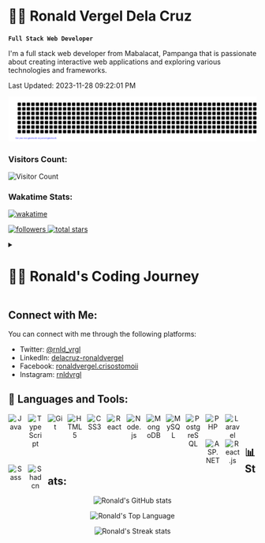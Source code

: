 # 🏄‍♂️ Ronald Vergel Dela Cruz
**`Full Stack Web Developer`**
<p>I'm a full stack web developer from Mabalacat, Pampanga that is passionate about creating interactive web applications and exploring various technologies and frameworks.</p>
Last Updated: 2023-11-28 09:22:01 PM

![gitartwork](gitartwork.svg)

### Visitors Count:

![Visitor Count](https://profile-counter.glitch.me/{rnldvrgl}/count.svg)

### Wakatime Stats:
 [![wakatime](https://wakatime.com/badge/user/dca0d72a-b726-4495-bb39-54903b447cd0.svg)](https://wakatime.com/@dca0d72a-b726-4495-bb39-54903b447cd0)

<p align='left'>
      <a href='https://github.com/rnldvrgl?tab=followers'>
         <img alt='followers' title='Follow me on Github' src='https://custom-icon-badges.demolab.com/github/followers/rnldvrgl?color=236ad3&labelColor=1155ba&style=for-the-badge&logo=person-add&label=Follow&logoColor=white'/>
      </a>
      <a href='https://github.com/rnldvrgl?tab=repositories&sort=stargazers'>
         <img alt='total stars' title='Total stars on GitHub' src='https://custom-icon-badges.demolab.com/github/stars/rnldvrgl?color=55960c&style=for-the-badge&labelColor=488207&logo=star'/>
   </a>
</p>

<details>
 <summary><h1>👨‍💻 Ronald's Coding Journey</h1></summary>

### 🌟 Early Beginnings
- 🖥️ As a kid, I was always curious about technology and spent hours exploring computer shops.
- 🤖 I loved figuring out how things worked and became passionate about computers and programming.

### 📚 Education and Challenges
- 🏫 My educational journey started at Lakandula Day Care Center.
- 🏫 I later attended Alberto G. Pabalan Elementary School, where I faced challenges and made close friends.

### 💪 Determination
- 🚀 My passion for technology continued to grow, and I started exploring more advanced topics in Information Technology.
- 🌐 I found web development particularly exciting due to its potential to solve real-world problems innovatively.

### 🔨 Current Focus
- 🔭 I'm currently working on projects like the Easethethics Project, Netflix Clone, and my personal portfolio.
- 🌱 I'm dedicated to learning Next.js, React.js, and Prisma to enhance my skills and knowledge.

### 💬 Get in Touch
- 📫 You can reach me at delacruz.ronaldvergel@gmail.com.
- ⚡ Fun fact: I'm Simple, Kind, Intelligent, Loving, and Hot. This describes everything I am Not.

### 🌍 Personal Goals
- 💡 My ultimate goal is to use technology to serve others, especially those close to me.
- 🌟 I believe in the power of hard work and perseverance to achieve success.
- 📚 I'm continually learning and growing to make a positive impact in the world of technology.

### 🎯 Current Challenges
- 🌊 I'm working on conquering my fears, such as flying cockroaches, deep oceans, tight spaces, large objects, and heights.
</details>

## Connect with Me:
You can connect with me through the following platforms:

-   Twitter: [@rnld_vrgl](https://twitter.com/rnld_vrgl)
-   LinkedIn: [delacruz-ronaldvergel](https://linkedin.com/in/delacruz-ronaldvergel)
-   Facebook: [ronaldvergel.crisostomoii](https://fb.com/ronaldvergel.crisostomoii)
-   Instagram: [rnldvrgl](https://instagram.com/rnldvrgl)

## 🧰 Languages and Tools:
<div align='center'>
 <img align='left' alt='Java' width='30px' style='padding-right:10px;' src='https://cdn.jsdelivr.net/gh/devicons/devicon/icons/java/java-original.svg'/>
 <img align='left' alt='TypeScript' width='30px' style='padding-right:10px;' src='https://cdn.jsdelivr.net/gh/devicons/devicon/icons/typescript/typescript-plain.svg' />
 <img align='left' alt='Git' width='30px' style='padding-right:10px;' src='https://cdn.jsdelivr.net/gh/devicons/devicon/icons/git/git-original.svg' />
 <img align='left' alt='HTML5' width='30px' style='padding-right:10px;' src='https://cdn.jsdelivr.net/gh/devicons/devicon/icons/html5/html5-original.svg' />
 <img align='left' alt='CSS3' width='30px' style='padding-right:10px;' src='https://cdn.jsdelivr.net/gh/devicons/devicon/icons/css3/css3-original.svg' />
 <img align='left' alt='React' width='30px' style='padding-right:10px;' src='https://cdn.jsdelivr.net/gh/devicons/devicon/icons/react/react-original.svg' />
 <img align='left' alt='Node.js' width='30px' style='padding-right:10px;' src='https://cdn.jsdelivr.net/gh/devicons/devicon/icons/nodejs/nodejs-original.svg' />
 <img align='left' alt='MongoDB' width='30px' style='padding-right:10px;' src='https://cdn.jsdelivr.net/gh/devicons/devicon/icons/mongodb/mongodb-original.svg' />
 <img align='left' alt='MySQL' width='30px' style='padding-right:10px;' src='https://cdn.jsdelivr.net/gh/devicons/devicon/icons/mysql/mysql-original.svg' />
 <img align='left' alt='PostgreSQL' width='30px' style='padding-right:10px;' src='https://cdn.jsdelivr.net/gh/devicons/devicon/icons/postgresql/postgresql-original.svg' />
 <img align='left' alt='PHP' width='30px' style='padding-right:10px;' src='https://cdn.jsdelivr.net/gh/devicons/devicon/icons/php/php-original.svg' />
 <img align='left' alt='Laravel' width='30px' style='padding-right:10px;' src='https://cdn.jsdelivr.net/gh/devicons/devicon/icons/laravel/laravel-plain.svg' />
 <img align='left' alt='ASP.NET' width='30px' style='padding-right:10px;' src='https://cdn.jsdelivr.net/gh/devicons/devicon/icons/dot-net/dot-net-original.svg' />
 <img align='left' alt='React.js' width='30px' style='padding-right:10px;' src='https://cdn.jsdelivr.net/gh/devicons/devicon/icons/react/react-original.svg' />
 <img align='left' alt='Sass' width='30px' style='padding-right:10px;' src='https://cdn.jsdelivr.net/gh/devicons/devicon/icons/sass/sass-original.svg' />
 <img align='left' alt='Shadcn' width='30px' style='padding-right:10px;' src='https://cdn.jsdelivr.net/gh/devicons/devicon/icons/redux/redux-original.svg' />
</div>

<br />
<br />

## 📊 Stats:
<div align='center'>

![Ronald's GitHub stats](https://github-readme-stats.vercel.app/api?username=rnldvrgl&show_icons=true&theme=dark)

![Ronald's Top Language](https://github-readme-stats.vercel.app/api/top-langs/?username=rnldvrgl&theme=dark&hide_progress=true&layout=compact&langs_count=8&card_width=320')

![Ronald's Streak stats](https://github-readme-streak-stats.herokuapp.com/?user=rnldvrgl&show_icons=true&theme=dark')
</div>
